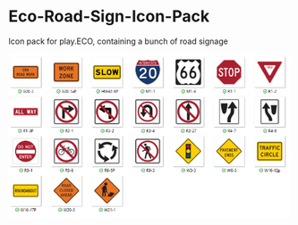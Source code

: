# Eco-Road-Sign-Icon-Pack
Icon pack for play.ECO, containing a bunch of road signage

![Alt text](overview.png?raw=true "Overview")
